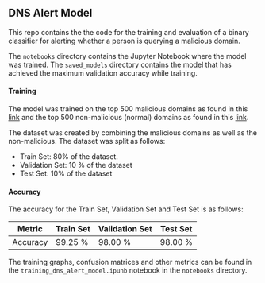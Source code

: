 ## DNS Alert Model
This repo contains the the code for the training and evaluation of a binary classifier for alerting whether 
a person is querying a malicious domain.

The `notebooks` directory contains the Jupyter Notebook where the model was trained. The `saved_models` 
directory contains the model that has achieved the maximum validation accuracy while training.

#### Training
The model was trained on the top 500 malicious domains as found in this 
[link](https://blacklist.cyberthreatcoalition.org/vetted/domain.txt) and the top 500 non-malicious (normal) domains as 
found in this [link](https://www.domcop.com/top-10-million-domains). 

The dataset was created by combining the malicious domains as well as the non-malicious. The dataset was split as
follows: 
- Train Set: 80% of the dataset.
- Validation Set: 10 % of the dataset
- Test Set: 10% of the dataset

#### Accuracy 

The accuracy for the Train Set, Validation Set and Test Set is as follows:

| Metric   | Train Set   | Validation Set | Test Set |  
|----------|-------------|----------------|----------|
| Accuracy | 99.25 %     | 98.00 %        | 98.00 %  |

The training graphs, confusion matrices and other metrics can be found in the `training_dns_alert_model.ipunb` notebook 
in the `notebooks` directory.
